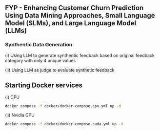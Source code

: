 ## FYP - Enhancing Customer Churn Prediction Using Data Mining Approaches, Small Language Model (SLMs), and Large Language Model (LLMs)


### Synthentic Data Generation

(i) Using LLM to generate synthentic feedback based on original feedback category with only 4 unique values

(ii) Using LLM as judge to evaluate synthetic feedback


## Starting Docker services

(i) CPU

```bash
docker compose -f docker/docker-compose.cpu.yml up -d
```

(ii) Nvidia GPU

```bash
docker compose -f docker/docker-compose.cuda.yml up -d
```


